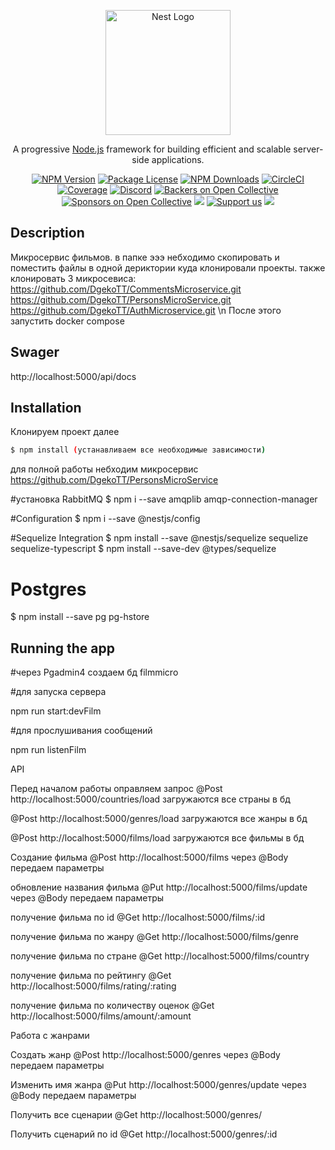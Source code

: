 <p align="center">
  <a href="http://nestjs.com/" target="blank"><img src="https://nestjs.com/img/logo-small.svg" width="200" alt="Nest Logo" /></a>
</p>

[circleci-image]: https://img.shields.io/circleci/build/github/nestjs/nest/master?token=abc123def456
[circleci-url]: https://circleci.com/gh/nestjs/nest

  <p align="center">A progressive <a href="http://nodejs.org" target="_blank">Node.js</a> framework for building efficient and scalable server-side applications.</p>
    <p align="center">
<a href="https://www.npmjs.com/~nestjscore" target="_blank"><img src="https://img.shields.io/npm/v/@nestjs/core.svg" alt="NPM Version" /></a>
<a href="https://www.npmjs.com/~nestjscore" target="_blank"><img src="https://img.shields.io/npm/l/@nestjs/core.svg" alt="Package License" /></a>
<a href="https://www.npmjs.com/~nestjscore" target="_blank"><img src="https://img.shields.io/npm/dm/@nestjs/common.svg" alt="NPM Downloads" /></a>
<a href="https://circleci.com/gh/nestjs/nest" target="_blank"><img src="https://img.shields.io/circleci/build/github/nestjs/nest/master" alt="CircleCI" /></a>
<a href="https://coveralls.io/github/nestjs/nest?branch=master" target="_blank"><img src="https://coveralls.io/repos/github/nestjs/nest/badge.svg?branch=master#9" alt="Coverage" /></a>
<a href="https://discord.gg/G7Qnnhy" target="_blank"><img src="https://img.shields.io/badge/discord-online-brightgreen.svg" alt="Discord"/></a>
<a href="https://opencollective.com/nest#backer" target="_blank"><img src="https://opencollective.com/nest/backers/badge.svg" alt="Backers on Open Collective" /></a>
<a href="https://opencollective.com/nest#sponsor" target="_blank"><img src="https://opencollective.com/nest/sponsors/badge.svg" alt="Sponsors on Open Collective" /></a>
  <a href="https://paypal.me/kamilmysliwiec" target="_blank"><img src="https://img.shields.io/badge/Donate-PayPal-ff3f59.svg"/></a>
    <a href="https://opencollective.com/nest#sponsor"  target="_blank"><img src="https://img.shields.io/badge/Support%20us-Open%20Collective-41B883.svg" alt="Support us"></a>
  <a href="https://twitter.com/nestframework" target="_blank"><img src="https://img.shields.io/twitter/follow/nestframework.svg?style=social&label=Follow"></a>
</p>
  <!--[![Backers on Open Collective](https://opencollective.com/nest/backers/badge.svg)](https://opencollective.com/nest#backer)
  [![Sponsors on Open Collective](https://opencollective.com/nest/sponsors/badge.svg)](https://opencollective.com/nest#sponsor)-->

## Description
Микросервис фильмов. в папке эээ  небходимо скопировать и поместить файлы в одной дериктории куда клонировали проекты.
также клонировать 3 микросевиса:
https://github.com/DgekoTT/CommentsMicroservice.git
https://github.com/DgekoTT/PersonsMicroService.git
https://github.com/DgekoTT/AuthMicroservice.git 
\n
После этого запустить docker compose

## Swager
http://localhost:5000/api/docs

## Installation
Клонируем проект далее
```bash
$ npm install (устанавливаем все необходимые зависимости)
```
для полной работы небходим микросервис https://github.com/DgekoTT/PersonsMicroService

#установка RabbitMQ
$ npm i --save amqplib amqp-connection-manager 

#Configuration
$ npm i --save @nestjs/config

#Sequelize Integration
$ npm install --save @nestjs/sequelize sequelize sequelize-typescript
$ npm install --save-dev @types/sequelize

# Postgres
$ npm install --save pg pg-hstore 

## Running the app

#через Pgadmin4 
создаем бд filmmicro

#для запуска сервера

npm run start:devFilm

#для прослушивания сообщений

npm run listenFilm

API

Перед началом работы оправляем запрос 
@Post http://localhost:5000/countries/load загружаются все страны в бд

@Post http://localhost:5000/genres/load загружаются все жанры в бд

@Post http://localhost:5000/films/load загружаются все фильмы в бд

Создание фильма
@Post http://localhost:5000/films через @Body передаем параметры

обновление названия фильма
@Put http://localhost:5000/films/update через @Body передаем параметры

получение фильма по id
@Get http://localhost:5000/films/:id 

получение фильма по жанру
@Get http://localhost:5000/films/genre

получение фильма по стране
@Get http://localhost:5000/films/country

получение фильма по рейтингу
@Get http://localhost:5000/films/rating/:rating

получение фильма по количеству оценок
@Get http://localhost:5000/films/amount/:amount

Работа с жанрами

Создать жанр
@Post http://localhost:5000/genres через @Body передаем параметры

Изменить имя жанра
@Put http://localhost:5000/genres/update через @Body передаем параметры

Получить все сценарии
@Get http://localhost:5000/genres/

Получить сценарий по id 
 @Get http://localhost:5000/genres/:id
